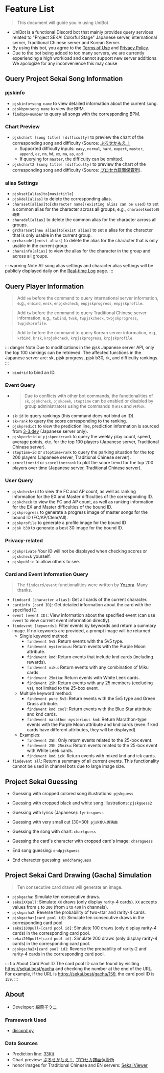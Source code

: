 # Feature List

> This document will guide you in using UniBot.

- UniBot is a functional Discord bot that mainly provides query services related to "Project SEKAI Colorful Stage" Japanese server, international server, Traditional Chinese server and Korean Server.
- By using this bot, you agree to the [Terms of Use](/en/licence/) and [Privacy Policy](/en/privacy/).
- Due to the bot being added to too many servers, we are currently experiencing a high workload and cannot support new server additions. We apologize for any inconvenience this may cause

## Query Project Sekai Song Information
### pjskinfo
- `pjskinfo+song name` to view detailed information about the current song.
- `pjskbpm+song name` to view the BPM.
- `findbpm+number` to query all songs with the corresponding BPM.

### Chart Preview
- `pjskchart [song title] [difficulty]` to preview the chart of the corresponding song and difficulty (Source: [ぷろせかもえ！](https://pjsekai.moe/)
  - Supported difficulty inputs: `easy`, `normal`, `hard`, `expert`, `master`, `append`, `ez`, `nm`, `hd`, `ex`, `ma`, `ap`, `apd`
  - If querying for `master`, the difficulty can be omitted.
- `pjskchart2 [song title] [difficulty]` to preview the chart of the corresponding song and difficulty (Source: [プロセカ譜面保管所](https://sdvx.in/prsk.html)).

### alias Settings

- `pjskset[alias]to[musictitle]`
- `pjskdel[alias]` to delete the corresponding alias.
- `charaset[alias]to[character name](existing alias can be used)` to set a common alias for the character across all groups, e.g., `charasetkndto宵崎奏`
- `charadel[alias]` to delete the common alias for the character across all groups.
- `grcharaset[new alias]to[exist alias]` to set a alias for the character that is only usable in the current group.
- `grcharadel[exist alias]` to delete the alias for the character that is only usable in the current group.
- `charainfo[alias]` to view the alias for the character in the group and across all groups.

::: warning Note
All song alias settings and character alias settings will be publicly displayed daily on the [Real-time Log](/dailylog/) page.
:::


## Query Player Information

> Add `en` before the command to query international server information, e.g., `enbind`, `ensk`, `enpjskcheck`, `enpjskprogress`, `enpjskprofile`.

> Add `tw` before the command to query Traditional Chinese server information, e.g., `twbind`, `twsk`, `twpjskcheck`, `twpjskprogress`, `twpjskprofile`.

> Add `kr` before the command to query Korean server information, e.g., `krbind`, `krsk`, `krpjskcheck`, `krpjskprogress`, `krpjskprofile`.

::: danger Note
Due to modifications in the pjsk Japanese server API, only the top 100 rankings can be retrieved. The affected functions in the Japanese server are:
sk, pjsk progress, pjsk b30, rk, and difficulty rankings.
:::

- `bind+id` to bind an ID.
### Event Query
- > Due to conflicts with other bot commands, the functionalities of `sk`, `pjskcheck`, `pjskpeek`, `stoptime` can be enabled or disabled by group administrators using the commands `关闭sk` and `开启sk`.
- `sk+id` to query rankings (this command does not bind an ID).
- `sk+rank` to query the score corresponding to the ranking.
- `pjskpredict` to view the prediction line, prediction information is sourced from [3-3.dev](https://3-3.dev/) (Japanese server only).
- `pjskpeek+id` or `pjskpeek+rank` to query the weekly play count, speed, average points, etc. for the top 100 players (Japanese server, Traditional Chinese server).
- `stoptime+id` or `stoptime+rank` to query the parking situation for the top 200 players (Japanese server, Traditional Chinese server).
- `scoreline+id` or `scoreline+rank` to plot the score trend for the top 200 players over time (Japanese server, Traditional Chinese server).

### User Query
- `pjskcheck+id` to view the FC and AP count, as well as ranking information for the EX and Master difficulties of the corresponding ID.
- `pjskcheck` to view the FC and AP count, as well as ranking information for the EX and Master difficulties of the bound ID.
- `pjskprogress` to generate a progress image of master songs for the bound ID (FC/AP/Clear/All).
- `pjskprofile` to generate a profile image for the bound ID
- `pjsk b30` to generate a best 30 image for the bound ID.
### Privacy-related
- `pjskprivate` Your ID will not be displayed when checking scores or `pjskcheck` yourself.
- `pjskpublic` to allow others to see.

### Card and Event Information Query
> The `findcard/event` functionalities were written by [Yozora](https://github.com/cYanosora). Many thanks.
- `findcard [character alias]`: Get all cards of the current character.
- `cardinfo [card ID]`: Get detailed information about the card with the specified ID.
- `event [event ID]`: View information about the specified event (can use `event` to view current event information directly).
- `findevent [keywords]`: Filter events by keywords and return a summary image. If no keywords are provided, a prompt image will be returned.
  - Single keyword method:
    - `findevent 5v5`: Return events with the 5v5 type.
    - `findevent mysterious`: Return events with the Purple Moon attribute.
    - `findevent knd`: Return events that include knd cards (including rewards).
    - `findevent miku`: Return events with any combination of Miku cards.
    - `findevent 25miku`: Return events with White Leek cards.
    - `findevent 25h`: Return events with any 25 members (excluding vs), not limited to the 25-box event.
  - Multiple keyword method:
    - `findevent pure 5v5`: Return events with the 5v5 type and Green Grass attribute.
    - `findevent knd cool`: Return events with the Blue Star attribute and knd cards.
    - `findevent marathon mysterious knd`: Return Marathon-type events with the Purple Moon attribute and knd cards (even if knd cards have different attributes, they will be displayed).
  - Examples:
    - `findevent 25h`: Only return events related to the 25-box event.
    - `findevent 25h 25miku`: Return events related to the 25-box event with White Leek cards.
    - `findevent knd ick`: Return events with mixed knd and ick cards.
- `findevent all`: Return a summary of all current events. This functionality cannot be used in channel bots due to large image size.

## Project Sekai Guessing
- Guessing with cropped colored song illustrations: `pjskguess`
- Guessing with cropped black and white song illustrations: `pjskguess2`
- Guessing with lyrics (Japanese): `lyricsguess`
- Guessing with very small cut (30*30): `pjsk非人类猜曲`
- Guessing the song with chart: `chartguess`
- Guessing the card's character with cropped card's image: `charaguess`

- End song guessing: `endpjskguess`
- End character guessing: `endcharaguess`

## Project Sekai Card Drawing (Gacha) Simulation
> Ten consecutive card draws will generate an image.
- `pjskgacha`: Simulate ten consecutive draws.
- `sekaiXXpull`: Simulate `XX` draws (only display rarity-4 cards). `XX` accepts values from `1` to `200` (from `1` to `400` in channels).
- `pjskgacha2`: Reverse the probability of two-star and rarity-4 cards.
- `pjskgacha+[card pool id]`: Simulate ten consecutive draws in the corresponding card pool.
- `sekai100pull+[card pool id]`: Simulate 100 draws (only display rarity-4 cards) in the corresponding card pool.
- `sekai200pull+[card pool id]`: Simulate 200 draws (only display rarity-4 cards) in the corresponding card pool.
- `pjskgacha2+[card pool id]`: Reverse the probability of rarity-2 and rarity-4 cards in the corresponding card pool.

::: tip About Card Pool ID
The card pool ID can be found by visiting <https://sekai.best/gacha> and checking the number at the end of the URL. For example, if the URL is <https://sekai.best/gacha/159>, the card pool ID is `159`.
:::


## About
- Developer: [綿菓子ウニ](https://space.bilibili.com/622551112)
### Framework Used
- [discord.py](https://discordpy.readthedocs.io/en/stable)
### Data Sources
- Prediction line: [33Kit](https://3-3.dev/)
- Chart preview: [ぷろせかもえ！](https://pjsekai.moe/), [プロセカ譜面保管所](https://sdvx.in/prsk.html)
- honor images for Traditional Chinese and EN servers: [Sekai Viewer](https://sekai.best/)